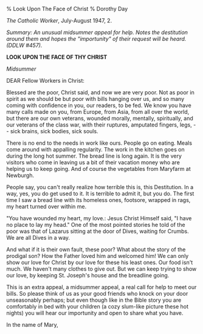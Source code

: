 % Look Upon The Face of Christ
% Dorothy Day

*The Catholic Worker*, July-August 1947, 2.

*Summary: An unusual midsummer appeal for help. Notes the destitution
around them and hopes the "importunity" of their request will be heard.
(DDLW \#457).*

**LOOK UPON THE FACE OF THY CHRIST**

*Midsummer*

DEAR Fellow Workers in Christ:

Blessed are the poor, Christ said, and now we are very poor. Not as poor
in spirit as we should be but poor with bills hanging over us, and so
many coming with confidence in you, our readers, to be fed. We know you
have many calls made on you, from Europe, from Asia, from all over the
world, but there are our own veterans, wounded morally, mentally,
spiritually, and our veterans of the class war, with their ruptures,
amputated fingers, legs, -- sick brains, sick bodies, sick souls.

There is no end to the needs in work like ours. People go on eating.
Meals come around with appalling regularity. The work in the kitchen
goes on during the long hot summer. The bread line is long again. It is
the very visitors who come in leaving us a bit of their vacation money
who are helping us to keep going. And of course the vegetables from
Maryfarm at Newburgh.

People say, you can't really realize how terrible this is, this
Destitution. In a way, yes, you do get used to it. It is terrible to
admit it, but you do. The first time I saw a bread line with its
homeless ones, footsore, wrapped in rags, my heart turned over within
me.

"You have wounded my heart, my love.: Jesus Christ Himself said, "I have
no place to lay my head." One of the most pointed stories he told of the
poor was that of Lazarus sitting at the door of Dives, waiting for
Crumbs. We are all Dives in a way.

And what if it is their own fault, these poor? What about the story of
the prodigal son? How the Father loved him and welcomed him! We can only
show our love for Christ by our love for these his least ones. Our food
isn't much. We haven't many clothes to give out. But we can keep trying
to show our love, by keeping St. Joseph's house and the breadline going.

This is an extra appeal, a midsummer appeal, a real call for help to
meet our bills. So please think of us as your good friends who knock on
your door unseasonably perhaps; but even though like in the Bible story
you are comfortably in bed with your children (a cozy slum-like picture
these hot nights) you will hear our importunity and open to share what
you have.

In the name of Mary,


